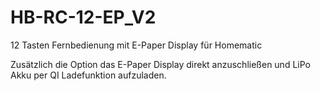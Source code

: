 # HB-RC-12-EP_V2
12 Tasten Fernbedienung mit E-Paper Display für Homematic

Zusätzlich die Option das E-Paper Display direkt anzuschließen und LiPo Akku per QI Ladefunktion aufzuladen.
